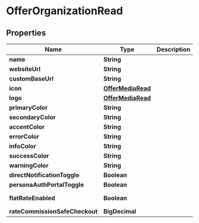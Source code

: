 

# OfferOrganizationRead



## Properties

| Name | Type | Description | Notes |
|------------ | ------------- | ------------- | -------------|
|**name** | **String** |  |  [optional] |
|**websiteUrl** | **String** |  |  [optional] |
|**customBaseUrl** | **String** |  |  [optional] |
|**icon** | [**OfferMediaRead**](OfferMediaRead.md) |  |  [optional] |
|**logo** | [**OfferMediaRead**](OfferMediaRead.md) |  |  [optional] |
|**primaryColor** | **String** |  |  [optional] |
|**secondaryColor** | **String** |  |  [optional] |
|**accentColor** | **String** |  |  [optional] |
|**errorColor** | **String** |  |  [optional] |
|**infoColor** | **String** |  |  [optional] |
|**successColor** | **String** |  |  [optional] |
|**warningColor** | **String** |  |  [optional] |
|**directNotificationToggle** | **Boolean** |  |  |
|**personaAuthPortalToggle** | **Boolean** |  |  |
|**flatRateEnabled** | **Boolean** |  |  [optional] [readonly] |
|**rateCommissionSafeCheckout** | **BigDecimal** |  |  |



